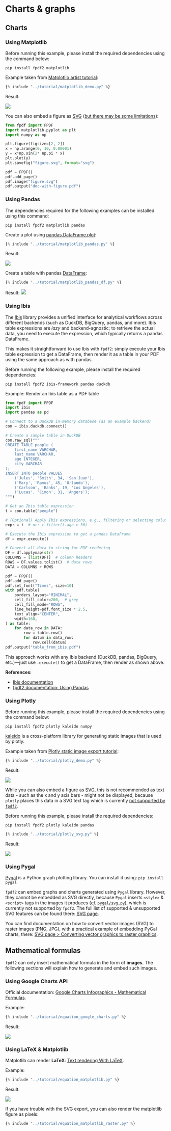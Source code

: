 # Charts & graphs #

## Charts ##

### Using Matplotlib ###
Before running this example, please install the required dependencies using the command below:
```
pip install fpdf2 matplotlib
```
Example taken from [Matplotlib artist tutorial](https://matplotlib.org/stable/tutorials/intermediate/artists.html):

```python
{% include "../tutorial/matplotlib_demo.py" %}
```

Result:

![](matplotlib.png)

You can also embed a figure as [SVG](SVG.md) ([but there may be some limitations](https://py-pdf.github.io/fpdf2/SVG.html#currently-unsupported-notable-svg-features)):

```python
from fpdf import FPDF
import matplotlib.pyplot as plt
import numpy as np

plt.figure(figsize=[2, 2])
x = np.arange(0, 10, 0.00001)
y = x*np.sin(2* np.pi * x)
plt.plot(y)
plt.savefig("figure.svg", format="svg")

pdf = FPDF()
pdf.add_page()
pdf.image("figure.svg")
pdf.output("doc-with-figure.pdf")
```

### Using Pandas ###
The dependencies required for the following examples can be installed using this command:
```
pip install fpdf2 matplotlib pandas
```

Create a plot using [pandas.DataFrame.plot](https://pandas.pydata.org/docs/reference/api/pandas.DataFrame.plot.html):

```python
{% include "../tutorial/matplotlib_pandas.py" %}
```

Result:

![](chart-pandas.png)


Create a table with pandas [DataFrame](https://pandas.pydata.org/docs/reference/api/pandas.DataFrame.html):

```python
{% include "../tutorial/matplotlib_pandas_df.py" %}
```

Result:
![](table-pandas.png)

### Using Ibis ###
The [Ibis](https://ibis-project.org/) library provides a unified interface for analytical workflows across different backends (such as DuckDB, BigQuery, pandas, and more). Ibis table expressions are *lazy* and backend-agnostic; to retrieve the actual data, you need to execute the expression, which typically returns a pandas DataFrame.

This makes it straightforward to use Ibis with `fpdf2`: simply execute your Ibis table expression to get a DataFrame, then render it as a table in your PDF using the same approach as with pandas.

Before running the following example, please install the required dependencies:
```
pip install fpdf2 ibis-framework pandas duckdb
```

Example: Render an Ibis table as a PDF table

```python
from fpdf import FPDF
import ibis
import pandas as pd

# Connect to a DuckDB in-memory database (as an example backend)
con = ibis.duckdb.connect()

# Create a sample table in DuckDB
con.raw_sql("""
CREATE TABLE people (
    first_name VARCHAR,
    last_name VARCHAR,
    age INTEGER,
    city VARCHAR
);
INSERT INTO people VALUES
    ('Jules', 'Smith', 34, 'San Juan'),
    ('Mary', 'Ramos', 45, 'Orlando'),
    ('Carlson', 'Banks', 19, 'Los Angeles'),
    ('Lucas', 'Cimon', 31, 'Angers');
""")

# Get an Ibis table expression
t = con.table("people")

# (Optional) Apply Ibis expressions, e.g., filtering or selecting columns
expr = t  # or: t.filter(t.age > 30)

# Execute the Ibis expression to get a pandas DataFrame
df = expr.execute()

# Convert all data to string for PDF rendering
DF = df.applymap(str)
COLUMNS = [list(DF)]  # column headers
ROWS = DF.values.tolist()  # data rows
DATA = COLUMNS + ROWS

pdf = FPDF()
pdf.add_page()
pdf.set_font("Times", size=10)
with pdf.table(
    borders_layout="MINIMAL",
    cell_fill_color=200,  # grey
    cell_fill_mode="ROWS",
    line_height=pdf.font_size * 2.5,
    text_align="CENTER",
    width=160,
) as table:
    for data_row in DATA:
        row = table.row()
        for datum in data_row:
            row.cell(datum)
pdf.output("table_from_ibis.pdf")
```

This approach works with any Ibis backend (DuckDB, pandas, BigQuery, etc.)—just use `.execute()` to get a DataFrame, then render as shown above.

**References:**
- [Ibis documentation](https://ibis-project.org/docs/)
- [fpdf2 documentation: Using Pandas](https://py-pdf.github.io/fpdf2/Maths.html#using-pandas)

### Using Plotly ###

Before running this example, please install the required dependencies using the command below:

```
pip install fpdf2 plotly kaleido numpy
```

[kaleido](https://pypi.org/project/kaleido/) is a cross-platform library for generating static images that is used by plotly.

Example taken from [Plotly static image export tutorial](https://plotly.com/python/static-image-export/):

```python
{% include "../tutorial/plotly_demo.py" %}
```

Result:

![](plotly_png.png)

While you can also embed a figure as [SVG](SVG.md), this is not recommended as text data - such as the x and y axis bars - might not be displayed, because `plotly` places this data in a SVG text tag which is currently [not supported by `fpdf2`](https://github.com/py-pdf/fpdf2/issues/537).

Before running this example, please install the required dependencies:

```
pip install fpdf2 plotly kaleido pandas
```

```python
{% include "../tutorial/plotly_svg.py" %}
```

Result:

![](plotly_svg.png)


### Using Pygal ###
[Pygal](https://www.pygal.org/en/stable/) is a Python graph plotting library.
You can install it using: `pip install pygal`

`fpdf2` can embed graphs and charts generated using `Pygal` library. However, they cannot be embedded as SVG directly, because `Pygal` inserts `<style>` & `<script>` tags in the images it produces (_cf._ [`pygal/svg.py`](https://github.com/Kozea/pygal/blob/3.0.0/pygal/svg.py#L449)), which is currently not supported by `fpdf2`.
The full list of supported & unsupported SVG features can be found there: [SVG page](SVG.md#supported-svg-features).

You can find documentation on how to convert vector images (SVG) to raster images (PNG, JPG), with a practical example of embedding PyGal charts, there:
[SVG page > Converting vector graphics to raster graphics](SVG.md#converting-vector-graphics-to-raster-graphics).


## Mathematical formulas ##
`fpdf2` can only insert mathematical formula in the form of **images**.
The following sections will explain how to generate and embed such images.

### Using Google Charts API ###
Official documentation: [Google Charts Infographics - Mathematical Formulas](https://developers.google.com/chart/infographics/docs/formulas).

Example:

```python
{% include "../tutorial/equation_google_charts.py" %}
```

Result:

![](equation-with-gcharts.png)


### Using LaTeX & Matplotlib ###
Matplotlib can render **LaTeX**: [Text rendering With LaTeX](https://matplotlib.org/stable/tutorials/text/usetex.html).

Example:

```python
{% include "../tutorial/equation_matplotlib.py" %}
```

Result:

![](equation-with-matplotlib.png)

If you have trouble with the SVG export, you can also render the matplotlib figure as pixels:

```python
{% include "../tutorial/equation_matplotlib_raster.py" %}
```
